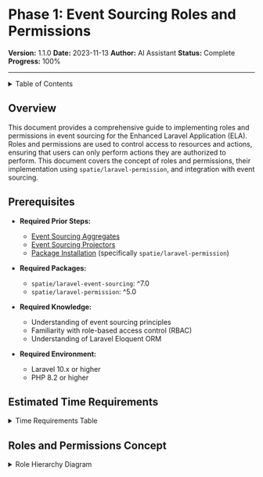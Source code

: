 # Phase 1: Event Sourcing Roles and Permissions

**Version:** 1.1.0
**Date:** 2023-11-13
**Author:** AI Assistant
**Status:** Complete
**Progress:** 100%

---

<details>
<summary>Table of Contents</summary>

- [Overview](#overview)
- [Prerequisites](#prerequisites)
- [Estimated Time Requirements](#estimated-time-requirements)
- [Roles and Permissions Concept](#roles-and-permissions-concept)
  - [What are Roles and Permissions?](#what-are-roles-and-permissions)
  - [Roles and Permissions Responsibilities](#roles-and-permissions-responsibilities)
  - [Roles and Permissions Types](#roles-and-permissions-types)
- [Integration with spatie/laravel-permission](#integration-with-spatielaravel-permission)
  - [Role and Permission Models](#role-and-permission-models)
  - [Team-based Permissions](#team-based-permissions)
  - [Permission Caching](#permission-caching)
- [Implementing Roles and Permissions](#implementing-roles-and-permissions)
  - [Base Role and Permission Structure](#base-role-and-permission-structure)
  - [Role and Permission Seeding](#role-and-permission-seeding)
  - [Role and Permission Assignment](#role-and-permission-assignment)
- [Integration with Event Sourcing](#integration-with-event-sourcing)
  - [Roles and Permissions in Aggregates](#roles-and-permissions-in-aggregates)
  - [Roles and Permissions in Projections](#roles-and-permissions-in-projections)
  - [Roles and Permissions in Commands](#roles-and-permissions-in-commands)
- [Role and Permission Examples](#role-and-permission-examples)
  - [User Roles and Permissions](#user-roles-and-permissions)
  - [Team Roles and Permissions](#team-roles-and-permissions)
  - [Post Roles and Permissions](#post-roles-and-permissions)
  - [Todo Roles and Permissions](#todo-roles-and-permissions)
  - [Comment Roles and Permissions](#comment-roles-and-permissions)
- [Common Patterns and Best Practices](#common-patterns-and-best-practices)
  - [Permission Naming](#permission-naming)
  - [Role Hierarchy](#role-hierarchy)
  - [Permission Checks](#permission-checks)
  - [Permission Caching](#permission-caching-1)
- [Benefits and Challenges](#benefits-and-challenges)
  - [Benefits](#benefits)
  - [Challenges](#challenges)
  - [Mitigation Strategies](#mitigation-strategies)
- [Troubleshooting](#troubleshooting)
  - [Common Issues](#common-issues)
  - [Solutions](#solutions)
- [Related Documents](#related-documents)
- [Version History](#version-history)
</details>

## Overview

This document provides a comprehensive guide to implementing roles and permissions in event sourcing for the Enhanced Laravel Application (ELA). Roles and permissions are used to control access to resources and actions, ensuring that users can only perform actions they are authorized to perform. This document covers the concept of roles and permissions, their implementation using `spatie/laravel-permission`, and integration with event sourcing.

## Prerequisites

- **Required Prior Steps:**
  - [Event Sourcing Aggregates](020-000-aggregates.md)
  - [Event Sourcing Projectors](030-projectors.md)
  - [Package Installation](../030-core-components/010-package-installation.md) (specifically `spatie/laravel-permission`)

- **Required Packages:**
  - `spatie/laravel-event-sourcing`: ^7.0
  - `spatie/laravel-permission`: ^5.0

- **Required Knowledge:**
  - Understanding of event sourcing principles
  - Familiarity with role-based access control (RBAC)
  - Understanding of Laravel Eloquent ORM

- **Required Environment:**
  - Laravel 10.x or higher
  - PHP 8.2 or higher

## Estimated Time Requirements

<details>
<summary>Time Requirements Table</summary>

| Task | Estimated Time |
|------|----------------|
| Understanding roles and permissions concepts | 2 hours |
| Setting up base role and permission structure | 2 hours |
| Implementing role and permission seeding | 1 hour |
| Implementing role and permission assignment | 2 hours |
| Testing roles and permissions | 2 hours |
| **Total** | **9 hours** |
</details>

## Roles and Permissions Concept

<details>
<summary>Role Hierarchy Diagram</summary>

```mermaid
%%{init: {'theme': 'default', 'themeVariables': { 'primaryColor': '#f5f5f5', 'primaryTextColor': '#333333', 'primaryBorderColor': '#cccccc', 'lineColor': '#666666', 'secondaryColor': '#f0f0f0', 'tertiaryColor': '#ffffff' }}}%%
flowchart TD
    SuperAdmin[Super Administrator] --> Admin[Administrator]
    Admin --> User[User]

    TeamOwner[Team Owner] --> TeamAdmin[Team Administrator]
    TeamAdmin --> TeamMember[Team Member]

    SuperAdmin -.-> TeamOwner
    Admin -.-> TeamAdmin
    User -.-> TeamMember

    classDef global fill:#f9f9f9,stroke:#333,stroke-width:1px
    classDef team fill:#e6f7ff,stroke:#333,stroke-width:1px

    class SuperAdmin,Admin,User global
    class TeamOwner,TeamAdmin,TeamMember team
```text

For dark mode, see [Role Hierarchy (Dark Mode)](../../illustrations/mermaid/dark/role-hierarchy-dark.mmd)
</details>

### What are Roles and Permissions?

Roles and permissions are used to control access to resources and actions in an application:

- **Permissions**: Granular access controls that define what actions can be performed on what resources
- **Roles**: Collections of permissions that can be assigned to users

In the context of event sourcing, roles and permissions are used to:

1. Control who can execute commands
2. Control who can access read models
3. Control who can perform side effects
4. Provide a clear and explicit model of the access control system

Roles and permissions help ensure that users can only perform actions they are authorized to perform, preventing unauthorized access and enforcing business rules.

### Roles and Permissions Responsibilities

Roles and permissions have several key responsibilities:

1. **Access Control**: Control who can access what resources
2. **Action Control**: Control who can perform what actions
3. **Authorization**: Authorize users to perform actions based on their roles and permissions
4. **Auditing**: Provide a clear audit trail of who performed what actions

### Roles and Permissions Types

There are several types of roles and permissions that can be implemented:

1. **Global Roles and Permissions**: Apply across the entire application
2. **Team-based Roles and Permissions**: Apply within the context of a team
3. **Resource-specific Permissions**: Apply to specific resources
4. **Action-specific Permissions**: Apply to specific actions

In the ELA, we use a combination of these types to provide a flexible and powerful access control system.

## Integration with spatie/laravel-permission

### Role and Permission Models

Role and permission models are implemented using `spatie/laravel-permission`:

```php
<?php

namespace App\Models;

use Illuminate\Database\Eloquent\Model;
use Spatie\Permission\Models\Role as SpatieRole;

class Role extends SpatieRole
{
    protected $fillable = [
        'name',
        'guard_name',
        'team_id',
    ];
}
```php
```php
<?php

namespace App\Models;

use Illuminate\Database\Eloquent\Model;
use Spatie\Permission\Models\Permission as SpatiePermission;

class Permission extends SpatiePermission
{
    protected $fillable = [
        'name',
        'guard_name',
    ];
}
```text

### Team-based Permissions

Team-based permissions are implemented using the `team_id` field in the `roles` table:

```php
// config/permission.php
return [
    'models' => [
        'role' => App\Models\Role::class,
        'permission' => App\Models\Permission::class,
    ],

    'table_names' => [
        'roles' => 'roles',
        'permissions' => 'permissions',
        'model_has_permissions' => 'model_has_permissions',
        'model_has_roles' => 'model_has_roles',
        'role_has_permissions' => 'role_has_permissions',
    ],

    'teams' => true,
];
```php
### Permission Caching

Permission caching is implemented to improve performance:

```php
// config/permission.php
return [
    'cache' => [
        'expiration_time' => \DateInterval::createFromDateString('24 hours'),
        'key' => 'spatie.permission.cache',
        'model_key' => 'name',
        'store' => 'default',
    ],
];
```text

## Implementing Roles and Permissions

<details>
<summary>Permission Structure Diagram</summary>

```mermaid
%%{init: {'theme': 'default', 'themeVariables': { 'primaryColor': '#f5f5f5', 'primaryTextColor': '#333333', 'primaryBorderColor': '#cccccc', 'lineColor': '#666666', 'secondaryColor': '#f0f0f0', 'tertiaryColor': '#ffffff' }}}%%
classDiagram
    class Permission {
        +string name
        +string guard_name
        +int team_id
    }

    class Role {
        +string name
        +string guard_name
        +int team_id
        +givePermissionTo(Permission)
        +revokePermissionTo(Permission)
        +syncPermissions(Permission[])
    }

    class User {
        +assignRole(Role)
        +removeRole(Role)
        +syncRoles(Role[])
        +hasRole(Role)
        +hasPermissionTo(Permission)
        +hasPermissionViaRole(Permission)
    }

    class Team {
        +int id
        +string name
    }

    Role "*" -- "*" Permission : has
    User "*" -- "*" Role : has
    User "*" -- "*" Permission : has
    Team "1" -- "*" Role : has
    Team "1" -- "*" Permission : has
```php
For dark mode, see [Permission Structure (Dark Mode)](../../illustrations/mermaid/dark/permission-structure-dark.mmd)
</details>

### Base Role and Permission Structure

In the ELA, roles and permissions are implemented using a base structure:

```php
// Global roles
$roles = [
    'super_admin' => 'Super Administrator',
    'admin' => 'Administrator',
    'user' => 'User',
];

// Team roles
$teamRoles = [
    'team_owner' => 'Team Owner',
    'team_admin' => 'Team Administrator',
    'team_member' => 'Team Member',
];

// Permissions
$permissions = [
    // User permissions
    'user.view' => 'View users',
    'user.create' => 'Create users',
    'user.update' => 'Update users',
    'user.delete' => 'Delete users',

    // Team permissions
    'team.view' => 'View teams',
    'team.create' => 'Create teams',
    'team.update' => 'Update teams',
    'team.delete' => 'Delete teams',

    // Post permissions
    'post.view' => 'View posts',
    'post.create' => 'Create posts',
    'post.update' => 'Update posts',
    'post.delete' => 'Delete posts',
    'post.publish' => 'Publish posts',

    // Todo permissions
    'todo.view' => 'View todos',
    'todo.create' => 'Create todos',
    'todo.update' => 'Update todos',
    'todo.delete' => 'Delete todos',
    'todo.assign' => 'Assign todos',

    // Comment permissions
    'comment.view' => 'View comments',
    'comment.create' => 'Create comments',
    'comment.update' => 'Update comments',
    'comment.delete' => 'Delete comments',
    'comment.moderate' => 'Moderate comments',
];
```text

### Role and Permission Seeding

Roles and permissions are seeded using a database seeder:

```php
<?php

namespace Database\Seeders;

use Illuminate\Database\Seeder;
use Spatie\Permission\Models\Role;
use Spatie\Permission\Models\Permission;

class RolesAndPermissionsSeeder extends Seeder
{
    public function run()
    {
        // Reset cached roles and permissions
        app()[\Spatie\Permission\PermissionRegistrar::class]->forgetCachedPermissions();

        // Create permissions
        $permissions = [
            // User permissions
            'user.view',
            'user.create',
            'user.update',
            'user.delete',

            // Team permissions
            'team.view',
            'team.create',
            'team.update',
            'team.delete',

            // Post permissions
            'post.view',
            'post.create',
            'post.update',
            'post.delete',
            'post.publish',

            // Todo permissions
            'todo.view',
            'todo.create',
            'todo.update',
            'todo.delete',
            'todo.assign',

            // Comment permissions
            'comment.view',
            'comment.create',
            'comment.update',
            'comment.delete',
            'comment.moderate',
        ];

        foreach ($permissions as $permission) {
            Permission::create(['name' => $permission]);
        }

        // Create global roles and assign permissions
        $superAdmin = Role::create(['name' => 'super_admin']);
        $superAdmin->givePermissionTo(Permission::all());

        $admin = Role::create(['name' => 'admin']);
        $admin->givePermissionTo([
            'user.view',
            'user.create',
            'user.update',
            'team.view',
            'team.create',
            'team.update',
            'post.view',
            'post.create',
            'post.update',
            'post.publish',
            'todo.view',
            'todo.create',
            'todo.update',
            'todo.assign',
            'comment.view',
            'comment.create',
            'comment.update',
            'comment.moderate',
        ]);

        $user = Role::create(['name' => 'user']);
        $user->givePermissionTo([
            'user.view',
            'team.view',
            'team.create',
            'post.view',
            'post.create',
            'todo.view',
            'todo.create',
            'comment.view',
            'comment.create',
        ]);

        // Create team roles
        $teamOwner = Role::create(['name' => 'team_owner', 'team_id' => null]);
        $teamOwner->givePermissionTo([
            'team.view',
            'team.update',
            'team.delete',
            'post.view',
            'post.create',
            'post.update',
            'post.delete',
            'post.publish',
            'todo.view',
            'todo.create',
            'todo.update',
            'todo.delete',
            'todo.assign',
            'comment.view',
            'comment.create',
            'comment.update',
            'comment.delete',
            'comment.moderate',
        ]);

        $teamAdmin = Role::create(['name' => 'team_admin', 'team_id' => null]);
        $teamAdmin->givePermissionTo([
            'team.view',
            'team.update',
            'post.view',
            'post.create',
            'post.update',
            'post.publish',
            'todo.view',
            'todo.create',
            'todo.update',
            'todo.assign',
            'comment.view',
            'comment.create',
            'comment.update',
            'comment.moderate',
        ]);

        $teamMember = Role::create(['name' => 'team_member', 'team_id' => null]);
        $teamMember->givePermissionTo([
            'team.view',
            'post.view',
            'post.create',
            'post.update',
            'todo.view',
            'todo.create',
            'todo.update',
            'comment.view',
            'comment.create',
            'comment.update',
        ]);
    }
}
```php
### Role and Permission Assignment

Roles and permissions are assigned to users:

```php
// Assign global role to user
$user->assignRole('admin');

// Assign team role to user
$user->assignRole('team_admin', $team);

// Give direct permission to user
$user->givePermissionTo('post.publish');

// Give team permission to user
$user->givePermissionTo('post.publish', $team);
```text

## Integration with Event Sourcing

<details>
<summary>Event Sourcing Integration Diagram</summary>

```mermaid
%%{init: {'theme': 'default', 'themeVariables': { 'primaryColor': '#f5f5f5', 'primaryTextColor': '#333333', 'primaryBorderColor': '#cccccc', 'lineColor': '#666666', 'secondaryColor': '#f0f0f0', 'tertiaryColor': '#ffffff' }}}%%
sequenceDiagram
    participant User
    participant Command
    participant CommandHandler
    participant PermissionChecker
    participant Aggregate
    participant EventStore

    User->>Command: Dispatch Command
    Command->>CommandHandler: Handle Command
    CommandHandler->>PermissionChecker: Check Permission
    alt Has Permission
        PermissionChecker->>CommandHandler: Permission Granted
        CommandHandler->>Aggregate: Execute Command
        Aggregate->>EventStore: Record Events
    else No Permission
        PermissionChecker->>CommandHandler: Permission Denied
        CommandHandler->>User: Unauthorized Exception
    end
```php
For dark mode, see [Event Sourcing Integration (Dark Mode)](../../illustrations/mermaid/dark/event-sourcing-permissions-dark.mmd)
</details>

### Roles and Permissions in Aggregates

Roles and permissions are used in aggregates to enforce business rules:

```php
<?php

namespace App\Aggregates;

use Spatie\EventSourcing\AggregateRoots\AggregateRoot;
use App\Events\Teams\TeamCreated;
use App\Events\Teams\TeamMemberAdded;
use App\Events\Teams\TeamMemberRoleChanged;
use App\Exceptions\Teams\UserNotTeamMemberException;
use App\Exceptions\Teams\UserNotTeamOwnerException;

class TeamAggregateRoot extends AggregateRoot
{
    protected string $name;
    protected string $slug;
    protected string $description;
    protected array $settings;
    protected array $members = [];

    public function createTeam(string $name, string $slug, string $description, array $settings, string $ownerId): self
    {
        $this->recordThat(new TeamCreated([
            'name' => $name,
            'slug' => $slug,
            'description' => $description,
            'settings' => $settings,
            'owner_id' => $ownerId,
            'created_at' => now(),
        ]));

        // Add owner as a member with the team_owner role
        $this->recordThat(new TeamMemberAdded([
            'user_id' => $ownerId,
            'role' => 'team_owner',
            'added_at' => now(),
        ]));

        return $this;
    }

    public function addMember(string $userId, string $role, string $addedBy): self
    {
        // Check if the user adding the member is a team member
        if (!isset($this->members[$addedBy])) {
            throw new UserNotTeamMemberException("User {$addedBy} is not a member of this team");
        }

        // Check if the user adding the member has the right role
        if (!in_array($this->members[$addedBy], ['team_owner', 'team_admin'])) {
            throw new UserNotTeamOwnerException("User {$addedBy} does not have permission to add members");
        }

        $this->recordThat(new TeamMemberAdded([
            'user_id' => $userId,
            'role' => $role,
            'added_by' => $addedBy,
            'added_at' => now(),
        ]));

        return $this;
    }

    public function changeMemberRole(string $userId, string $newRole, string $changedBy): self
    {
        // Check if the user changing the role is a team member
        if (!isset($this->members[$changedBy])) {
            throw new UserNotTeamMemberException("User {$changedBy} is not a member of this team");
        }

        // Check if the user changing the role has the right role
        if (!in_array($this->members[$changedBy], ['team_owner', 'team_admin'])) {
            throw new UserNotTeamOwnerException("User {$changedBy} does not have permission to change member roles");
        }

        // Check if the user being changed is a team member
        if (!isset($this->members[$userId])) {
            throw new UserNotTeamMemberException("User {$userId} is not a member of this team");
        }

        $this->recordThat(new TeamMemberRoleChanged([
            'user_id' => $userId,
            'old_role' => $this->members[$userId],
            'new_role' => $newRole,
            'changed_by' => $changedBy,
            'changed_at' => now(),
        ]));

        return $this;
    }

    protected function applyTeamCreated(TeamCreated $event): void
    {
        $this->name = $event->payload['name'];
        $this->slug = $event->payload['slug'];
        $this->description = $event->payload['description'];
        $this->settings = $event->payload['settings'];
    }

    protected function applyTeamMemberAdded(TeamMemberAdded $event): void
    {
        $this->members[$event->payload['user_id']] = $event->payload['role'];
    }

    protected function applyTeamMemberRoleChanged(TeamMemberRoleChanged $event): void
    {
        $this->members[$event->payload['user_id']] = $event->payload['new_role'];
    }
}
```text

### Roles and Permissions in Projections

Roles and permissions are used in projections to update read models:

```php
<?php

namespace App\Projectors;

use Spatie\EventSourcing\EventHandlers\Projectors\Projector;
use App\Events\Teams\TeamCreated;
use App\Events\Teams\TeamMemberAdded;
use App\Events\Teams\TeamMemberRoleChanged;
use App\Models\Team;
use App\Models\TeamMember;
use App\Models\User;
use Spatie\Permission\Models\Role;

class TeamProjector extends Projector
{
    public function onTeamCreated(TeamCreated $event, string $aggregateUuid)
    {
        Team::create([
            'id' => $aggregateUuid,
            'name' => $event->payload['name'],
            'slug' => $event->payload['slug'],
            'description' => $event->payload['description'],
            'settings' => $event->payload['settings'],
        ]);
    }

    public function onTeamMemberAdded(TeamMemberAdded $event, string $aggregateUuid)
    {
        $team = Team::findOrFail($aggregateUuid);
        $user = User::findOrFail($event->payload['user_id']);

        TeamMember::create([
            'team_id' => $aggregateUuid,
            'user_id' => $event->payload['user_id'],
            'role' => $event->payload['role'],
            'added_at' => $event->payload['added_at'],
        ]);

        // Assign team role to user
        $user->assignRole($event->payload['role'], $team);
    }

    public function onTeamMemberRoleChanged(TeamMemberRoleChanged $event, string $aggregateUuid)
    {
        $team = Team::findOrFail($aggregateUuid);
        $user = User::findOrFail($event->payload['user_id']);

        TeamMember::where('team_id', $aggregateUuid)
            ->where('user_id', $event->payload['user_id'])
            ->update(['role' => $event->payload['new_role']]);

        // Remove old team role from user
        $user->removeRole($event->payload['old_role'], $team);

        // Assign new team role to user
        $user->assignRole($event->payload['new_role'], $team);
    }
}
```php
### Roles and Permissions in Commands

Roles and permissions are used in commands to authorize actions:

```php
<?php

namespace App\CommandHandlers\Teams;

use App\Commands\Teams\AddTeamMemberCommand;
use App\Aggregates\TeamAggregateRoot;
use Hirethunk\Verbs\CommandHandler;

class AddTeamMemberCommandHandler extends CommandHandler
{
    public function handle(AddTeamMemberCommand $command)
    {
        // Authorize the command
        $this->authorize('addMember', ['App\Models\Team', $command->teamId]);

        // Retrieve the team aggregate
        $aggregate = TeamAggregateRoot::retrieve($command->teamId);

        // Add the member
        $aggregate->addMember($command->userId, $command->role, auth()->id());

        // Persist the events
        $aggregate->persist();

        return $this->success();
    }
}
```text

## Role and Permission Examples

### User Roles and Permissions

User roles and permissions are defined as follows:

```php
// Global roles
$roles = [
    'super_admin' => 'Super Administrator',
    'admin' => 'Administrator',
    'user' => 'User',
];

// User permissions
$permissions = [
    'user.view' => 'View users',
    'user.create' => 'Create users',
    'user.update' => 'Update users',
    'user.delete' => 'Delete users',
];
```php
User role assignments:

```php
// Assign super_admin role to user
$user->assignRole('super_admin');

// Assign admin role to user
$user->assignRole('admin');

// Assign user role to user
$user->assignRole('user');
```text

User permission checks:

```php
// Check if user has permission to view users
if ($user->can('user.view')) {
    // User can view users
}

// Check if user has permission to create users
if ($user->can('user.create')) {
    // User can create users
}

// Check if user has permission to update users
if ($user->can('user.update')) {
    // User can update users
}

// Check if user has permission to delete users
if ($user->can('user.delete')) {
    // User can delete users
}
```php
### Team Roles and Permissions

Team roles and permissions are defined as follows:

```php
// Team roles
$teamRoles = [
    'team_owner' => 'Team Owner',
    'team_admin' => 'Team Administrator',
    'team_member' => 'Team Member',
];

// Team permissions
$permissions = [
    'team.view' => 'View teams',
    'team.create' => 'Create teams',
    'team.update' => 'Update teams',
    'team.delete' => 'Delete teams',
];
```text

Team role assignments:

```php
// Assign team_owner role to user for a specific team
$user->assignRole('team_owner', $team);

// Assign team_admin role to user for a specific team
$user->assignRole('team_admin', $team);

// Assign team_member role to user for a specific team
$user->assignRole('team_member', $team);
```php
Team permission checks:

```php
// Check if user has permission to view a specific team
if ($user->hasPermissionTo('team.view', $team)) {
    // User can view the team
}

// Check if user has permission to update a specific team
if ($user->hasPermissionTo('team.update', $team)) {
    // User can update the team
}

// Check if user has permission to delete a specific team
if ($user->hasPermissionTo('team.delete', $team)) {
    // User can delete the team
}
```text

### Post Roles and Permissions

Post permissions are defined as follows:

```php
// Post permissions
$permissions = [
    'post.view' => 'View posts',
    'post.create' => 'Create posts',
    'post.update' => 'Update posts',
    'post.delete' => 'Delete posts',
    'post.publish' => 'Publish posts',
];
```php
Post permission checks:

```php
// Check if user has permission to view posts
if ($user->can('post.view')) {
    // User can view posts
}

// Check if user has permission to create posts
if ($user->can('post.create')) {
    // User can create posts
}

// Check if user has permission to update a specific post
if ($user->can('post.update', $post)) {
    // User can update the post
}

// Check if user has permission to delete a specific post
if ($user->can('post.delete', $post)) {
    // User can delete the post
}

// Check if user has permission to publish a specific post
if ($user->can('post.publish', $post)) {
    // User can publish the post
}
```text

### Todo Roles and Permissions

Todo permissions are defined as follows:

```php
// Todo permissions
$permissions = [
    'todo.view' => 'View todos',
    'todo.create' => 'Create todos',
    'todo.update' => 'Update todos',
    'todo.delete' => 'Delete todos',
    'todo.assign' => 'Assign todos',
];
```php
Todo permission checks:

```php
// Check if user has permission to view todos
if ($user->can('todo.view')) {
    // User can view todos
}

// Check if user has permission to create todos
if ($user->can('todo.create')) {
    // User can create todos
}

// Check if user has permission to update a specific todo
if ($user->can('todo.update', $todo)) {
    // User can update the todo
}

// Check if user has permission to delete a specific todo
if ($user->can('todo.delete', $todo)) {
    // User can delete the todo
}

// Check if user has permission to assign a specific todo
if ($user->can('todo.assign', $todo)) {
    // User can assign the todo
}
```text

### Comment Roles and Permissions

Comment permissions are defined as follows:

```php
// Comment permissions
$permissions = [
    'comment.view' => 'View comments',
    'comment.create' => 'Create comments',
    'comment.update' => 'Update comments',
    'comment.delete' => 'Delete comments',
    'comment.moderate' => 'Moderate comments',
];
```php
Comment permission checks:

```php
// Check if user has permission to view comments
if ($user->can('comment.view')) {
    // User can view comments
}

// Check if user has permission to create comments
if ($user->can('comment.create')) {
    // User can create comments
}

// Check if user has permission to update a specific comment
if ($user->can('comment.update', $comment)) {
    // User can update the comment
}

// Check if user has permission to delete a specific comment
if ($user->can('comment.delete', $comment)) {
    // User can delete the comment
}

// Check if user has permission to moderate comments
if ($user->can('comment.moderate')) {
    // User can moderate comments
}
```text

## Common Patterns and Best Practices

### Permission Naming

Use a consistent naming convention for permissions:

```php
// Resource-based naming convention
$permissions = [
    'resource.action' => 'Description',
];

// Examples
$permissions = [
    'user.view' => 'View users',
    'user.create' => 'Create users',
    'user.update' => 'Update users',
    'user.delete' => 'Delete users',
];
```php
### Role Hierarchy

Implement a role hierarchy to simplify permission management:

```php
// Role hierarchy
$roles = [
    'super_admin' => 'Super Administrator', // Has all permissions
    'admin' => 'Administrator', // Has most permissions
    'user' => 'User', // Has basic permissions
];

// Team role hierarchy
$teamRoles = [
    'team_owner' => 'Team Owner', // Has all team permissions
    'team_admin' => 'Team Administrator', // Has most team permissions
    'team_member' => 'Team Member', // Has basic team permissions
];
```text

### Permission Checks

Use the appropriate permission check method:

```php
// Check if user has a global permission
if ($user->can('user.view')) {
    // User can view users
}

// Check if user has a team permission
if ($user->hasPermissionTo('team.update', $team)) {
    // User can update the team
}

// Check if user has a role
if ($user->hasRole('admin')) {
    // User is an admin
}

// Check if user has a team role
if ($user->hasRole('team_admin', $team)) {
    // User is a team admin
}
```php
### Permission Caching

Use permission caching to improve performance:

```php
// config/permission.php
return [
    'cache' => [
        'expiration_time' => \DateInterval::createFromDateString('24 hours'),
        'key' => 'spatie.permission.cache',
        'model_key' => 'name',
        'store' => 'default',
    ],
];
```text

## Benefits and Challenges

### Benefits

1. **Fine-grained Access Control**: Roles and permissions provide fine-grained control over who can access what resources and perform what actions
2. **Separation of Concerns**: Roles and permissions separate access control from business logic
3. **Flexibility**: Roles and permissions can be easily modified to adapt to changing requirements
4. **Auditability**: Roles and permissions provide a clear audit trail of who performed what actions

### Challenges

1. **Complexity**: Managing roles and permissions can become complex as the application grows
2. **Performance**: Permission checks can impact performance if not properly optimized
3. **Maintenance**: Keeping roles and permissions up to date requires ongoing maintenance

### Mitigation Strategies

1. **Role Hierarchy**: Implement a role hierarchy to simplify permission management
2. **Permission Caching**: Use permission caching to improve performance
3. **Clear Naming Conventions**: Use clear and consistent naming conventions for roles and permissions
4. **Documentation**: Document roles and permissions thoroughly to help developers understand the system

## Troubleshooting

### Common Issues

<details>
<summary>Permission checks not working</summary>

**Symptoms:**
- Permission checks return unexpected results
- Users can access resources they shouldn't be able to access
- Users can't access resources they should be able to access

**Possible Causes:**
- Incorrect permission assignments
- Missing role assignments
- Cache issues
- Incorrect permission check method

**Solutions:**
1. Verify that the user has the correct roles and permissions
2. Clear the permission cache
3. Use the correct permission check method
4. Check for typos in permission names
</details>

<details>
<summary>Team-based permissions not working</summary>

**Symptoms:**
- Team-based permission checks return unexpected results
- Users can access team resources they shouldn't be able to access
- Users can't access team resources they should be able to access

**Possible Causes:**
- Incorrect team role assignments
- Missing team permission assignments
- Incorrect permission check method
- `teams` flag not enabled in config

**Solutions:**
1. Verify that the user has the correct team roles and permissions
2. Ensure the `teams` flag is enabled in the config
3. Use the correct permission check method for team permissions
4. Check for typos in team role and permission names
</details>

<details>
<summary>Performance issues with permission checks</summary>

**Symptoms:**
- Permission checks are slow
- Application performance degrades with many permission checks

**Possible Causes:**
- Missing permission caching
- Too many permission checks
- Inefficient permission check methods

**Solutions:**
1. Enable permission caching
2. Optimize permission checks by checking roles instead of individual permissions
3. Use middleware to check permissions once per request
4. Use policy classes to centralize permission checks
</details>

### Solutions

For detailed solutions to common issues, refer to the following resources:

- [Spatie Laravel Permission Documentation](https:/spatie.be/docs/laravel-permission)
- [Laravel Authorization Documentation](https:/laravel.com/docs/authorization)
- [Role-Based Access Control (RBAC) Patterns](https:/en.wikipedia.org/wiki/Role-based_access_control)

## Related Documents

- [Event Sourcing Aggregates](020-000-aggregates.md) - Overview of aggregate implementation in event sourcing
- [Event Sourcing Projectors](030-projectors.md) - Detailed documentation on projector implementation
- [Event Sourcing State Machines](080-state-machines.md) - Detailed documentation on state machine implementation

## Version History

<details>
<summary>Version History Table</summary>

| Version | Date | Changes | Author |
|---------|------|---------|--------|
| 1.1.0 | 2025-05-18 | Added role hierarchy diagram, permission structure diagram, event sourcing integration diagram, wrapped tables in collapsible sections | AI Assistant |
| 1.0.0 | 2025-05-18 | Initial version | AI Assistant |
</details>
